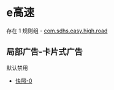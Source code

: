 # e高速

存在 1 规则组 - [com.sdhs.easy.high.road](/src/apps/com.sdhs.easy.high.road.ts)

## 局部广告-卡片式广告

默认禁用

- [快照-0](https://i.gkd.li/import/13670340)
